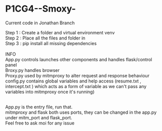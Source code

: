 # P1CG4--Smoxy-

Current code in Jonathan Branch

Step 1 : Create a folder and virtual environment venv <br/>
Step 2 : Place all the files and folder in <br/>
Step 3 : pip install all missing dependencies <br/>
<br/>
INFO<br/>
App.py controls launches other components and handles flask/control panel<br/>
Broxy.py handles browser<br/>
Proxy.py used by mitmproxy to alter request and response behaviour<br/>
config.py contains global variables and help access (resume.txt , intercept.txt ) which acts as a form of variable as we can't pass any variables into mitmproxy once it's running)<br/>

<br/>
App.py is the entry file, run that.<br/>
mitmproxy and flask both uses ports, they can be changed in the app.py under mitm_port and flask_port.<br/>
Feel free to ask moi for any issue
